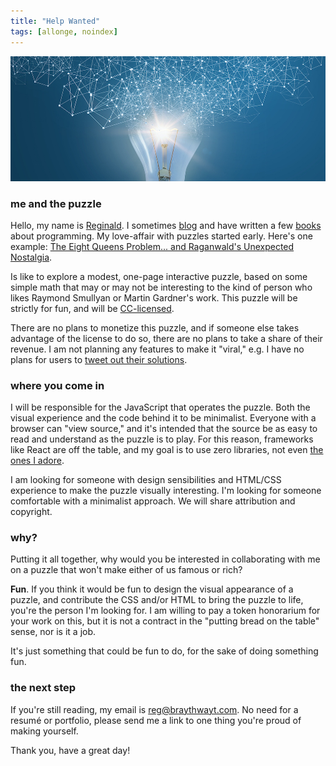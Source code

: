 ```yaml
---
title: "Help Wanted"
tags: [allonge, noindex]
---
```


![A generic image suggestion an idea](/assets/images/generic-idea.jpg)

### me and the puzzle

Hello, my name is [Reginald](https://raganwald.com). I sometimes [blog](https://raganwald.com) and have written a few [books](https://leanpub.com/u/raganwald) about programming. My love-affair with puzzles started early. Here's one example: [The Eight Queens Problem... and Raganwald's Unexpected Nostalgia](/2018/08/03/eight-queens.html).

Is like to explore a modest, one-page interactive puzzle, based on some simple math that may or may not be interesting to the kind of person who likes Raymond Smullyan or Martin Gardner's work. This puzzle will be strictly for fun, and will be [CC-licensed](http://creativecommons.org).

There are no plans to monetize this puzzle, and if someone else takes advantage of the license to do so, there are no plans to take a share of their revenue. I am not planning any features to make it "viral," e.g. I have no plans for users to [tweet out their solutions](https://www.powerlanguage.co.uk/wordle/).

### where you come in

I will be responsible for the JavaScript that operates the puzzle. Both the visual experience and the code behind it to be minimalist. Everyone with a browser can "view source," and it's intended that the source be as easy to read and understand as the puzzle is to play. For this reason, frameworks like React are off the table, and my goal is to use zero libraries, not even [the ones I adore](https://ramdajs.com).

I am looking for someone with design sensibilities and HTML/CSS experience to make the puzzle visually interesting. I'm looking for someone comfortable with a minimalist approach. We will share attribution and copyright.

### why?

Putting it all together, why would you be interested in collaborating with me on a puzzle that won't make either of us famous or rich?

**Fun**. If you think it would be fun to design the visual appearance of a puzzle, and contribute the CSS and/or HTML to bring the puzzle to life, you're the person I'm looking for. I am willing to pay a token honorarium for your work on this, but it is not a contract in the "putting bread on the table" sense, nor is it a job.

It's just something that could be fun to do, for the sake of doing something fun.


### the next step

If you're still reading, my email is reg@braythwayt.com. No need for a resumé or portfolio, please send me a link to one thing you're proud of making yourself.

Thank you, have a great day!
